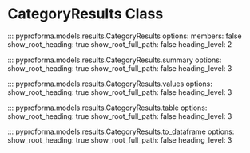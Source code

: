 # CategoryResults Class

::: pyproforma.models.results.CategoryResults
    options:
      members: false
      show_root_heading: true
      show_root_full_path: false
      heading_level: 2

::: pyproforma.models.results.CategoryResults.summary
    options:
      show_root_heading: true
      show_root_full_path: false
      heading_level: 3

::: pyproforma.models.results.CategoryResults.values
    options:
      show_root_heading: true
      show_root_full_path: false
      heading_level: 3

::: pyproforma.models.results.CategoryResults.table
    options:
      show_root_heading: true
      show_root_full_path: false
      heading_level: 3

::: pyproforma.models.results.CategoryResults.to_dataframe
    options:
      show_root_heading: true
      show_root_full_path: false
      heading_level: 3
